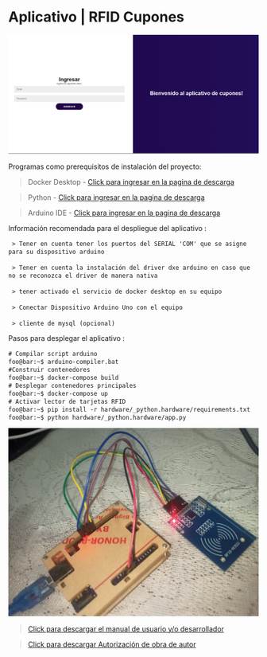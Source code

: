 # Aplicativo | RFID Cupones



![RFID coupons](https://github.com/javier00vela/coupon-rfid/blob/master/docs/imagenes/login.png)

Programas como prerequisitos de instalación del proyecto:

> Docker Desktop - [Click para ingresar en la pagina de descarga](https://www.docker.com/products/docker-desktop)

> Python - [Click para ingresar en la pagina de descarga](https://www.python.org/downloads/)

> Arduino IDE - [Click para ingresar en la pagina de descarga](https://www.arduino.cc/en/software)

Información recomendada para el despliegue del aplicativo :

~~~
 > Tener en cuenta tener los puertos del SERIAL 'COM' que se asigne para su dispositivo arduino

 > Tener en cuenta la instalación del driver dxe arduino en caso que no se reconozca el driver de manera nativa

 > tener activado el servicio de docker desktop en su equipo

 > Conectar Dispositivo Arduino Uno con el equipo
 
 > cliente de mysql (opcional)

~~~

 Pasos para desplegar el aplicativo : 

```properties
# Compilar script arduino 
foo@bar:~$ arduino-compiler.bat
#Construir contenedores
foo@bar:~$ docker-compose build 
# Desplegar contenedores principales
foo@bar:~$ docker-compose up 
# Activar lector de tarjetas RFID
foo@bar:~$ pip install -r hardware/_python.hardware/requirements.txt
foo@bar:~$ python hardware/_python.hardware/app.py
```
![RFID coupons](https://github.com/javier00vela/coupon-rfid/blob/master/docs/imagenes/arduino_vista.jpeg)

>[Click para descargar el manual de usuario y/o desarrollador](https://github.com/javier00vela/coupon-rfid/blob/master/docs/IEEE/projecto_rfid_diplomado.pdf)

>[Click para descargar Autorización de obra de autor ](https://github.com/javier00vela/coupon-rfid/blob/master/docs/Autorizaci%C3%B3n/Autorizaci%C3%B3n%20de%20uso%20de%20obra.doc.pdf)


